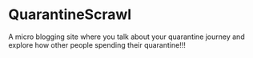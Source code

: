 # QuarantineScrawl
A micro blogging site where you talk about your quarantine journey and explore how other people spending their quarantine!!!
